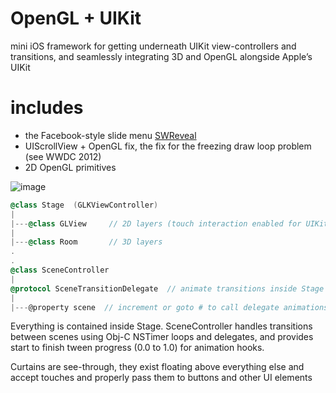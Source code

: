 # OpenGL + UIKit

mini iOS framework for getting underneath UIKit view-controllers and transitions, and seamlessly integrating 3D and OpenGL alongside Apple’s UIKit

# includes

* the Facebook-style slide menu [SWReveal](https://github.com/John-Lluch/SWRevealViewController)
* UIScrollView + OpenGL fix, the fix for the freezing draw loop problem (see WWDC 2012)
* 2D OpenGL primitives

![image](https://raw.github.com/robbykraft/StagingArea/master/globe-theatre.jpg)

``` objective-c
@class Stage  (GLKViewController)
|
|---@class GLView     // 2D layers (touch interaction enabled for UIKit subviews)
|
|---@class Room       // 3D layers
.
.
@class SceneController
|
@protocol SceneTransitionDelegate  // animate transitions inside Stage
|
|---@property scene  // increment or goto # to call delegate animations
```

Everything is contained inside Stage. SceneController handles transitions between scenes using Obj-C NSTimer loops and delegates, and provides start to finish tween progress (0.0 to 1.0) for animation hooks.

Curtains are see-through, they exist floating above everything else and accept touches and properly pass them to buttons and other UI elements